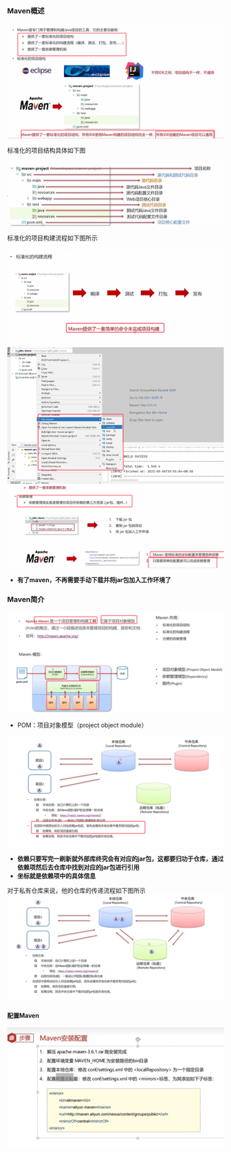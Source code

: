 ### Maven概述

![](assets/01Maven简介/file-20250627222129574.png)

标准化的项目结构具体如下图

![](assets/01Maven简介/file-20250627222339429.png)

标准化的项目构建流程如下图所示

![](assets/01Maven简介/file-20250627222527120.png) ![](assets/01Maven简介/file-20250627222622919.png)
![](assets/01Maven简介/file-20250627222851119.png)
* **有了maven，不再需要手动下载并将jar包加入工作环境了**


### Maven简介

![](assets/01Maven简介/file-20250627225431917.png)
* POM：项目对象模型（project object module）

![](assets/01Maven简介/file-20250627230040938.png)
* **依赖只要写完一刷新就外部库终究会有对应的jar包，这都要归功于仓库，通过依赖项然后去仓库中找到对应的jar包进行引用**
* **坐标就是依赖项中的具体信息**


对于私有仓库来说，他的仓库的传递流程如下图所示  
![](assets/01Maven简介/file-20250627230238463.png)


#### 配置Maven
![](assets/01Maven简介/file-20250801185423695.png)